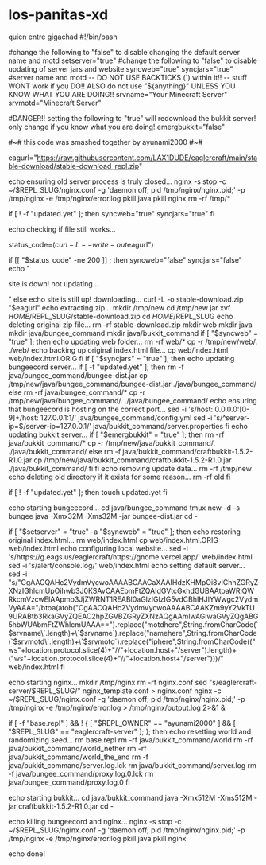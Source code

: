 # los-panitas-xd
quien entre gigachad
#!/bin/bash


#change the following to "false" to disable changing the default server name and motd
setserver="true"
#change the following to "false" to disable updating of server jars and website
syncweb="true"
syncjars="true"
#server name and motd -- DO NOT USE BACKTICKS (`) within it!! -- stuff WONT work if you DO!! ALSO do not use "${anything}" UNLESS YOU KNOW WHAT YOU ARE DOING!!
srvname="Your Minecraft Server"
srvmotd="Minecraft Server"


#DANGER!! setting the following to "true" will redownload the bukkit server! only change if you know what you are doing!
emergbukkit="false"



#~#       this code was smashed together by ayunami2000       #~#

eagurl="https://raw.githubusercontent.com/LAX1DUDE/eaglercraft/main/stable-download/stable-download_repl.zip"

echo ensuring old server process is truly closed...
nginx -s stop -c ~/$REPL_SLUG/nginx.conf -g 'daemon off; pid /tmp/nginx/nginx.pid;' -p /tmp/nginx -e /tmp/nginx/error.log
pkill java
pkill nginx
rm -rf /tmp/*

if [ ! -f "updated.yet" ]; then
  syncweb="true"
  syncjars="true"
fi

echo checking if file still works...

status_code=$(curl -L --write-out %{http_code} --silent --output /dev/null "$eagurl")

if [[ "$status_code" -ne 200 ]] ; then
  syncweb="false"
  syncjars="false"
  echo "


site is down! not updating...


"
else
  echo site is still up! downloading...
  curl -L -o stable-download.zip "$eagurl"
  echo extracting zip...
  mkdir /tmp/new
  cd /tmp/new
  jar xvf $HOME/$REPL_SLUG/stable-download.zip
  cd $HOME/$REPL_SLUG
  echo deleting original zip file...
  rm -rf stable-download.zip
  mkdir web
  mkdir java
  mkdir java/bungee_command
  mkdir java/bukkit_command
  if [ "$syncweb" = "true" ]; then
    echo updating web folder...
    rm -rf web/*
    cp -r /tmp/new/web/. ./web/
    echo backing up original index.html file...
    cp web/index.html web/index.html.ORIG
  fi
  if [ "$syncjars" = "true" ]; then
    echo updating bungeecord server...
    if [ -f "updated.yet" ]; then
      rm -f java/bungee_command/bungee-dist.jar
      cp /tmp/new/java/bungee_command/bungee-dist.jar ./java/bungee_command/
    else
      rm -rf java/bungee_command/*
      cp -r /tmp/new/java/bungee_command/. ./java/bungee_command/
      echo ensuring that bungeecord is hosting on the correct port...
      sed -i 's/host: 0\.0\.0\.0:[0-9]\+/host: 127.0.0.1:1/' java/bungee_command/config.yml
      sed -i 's/^server-ip=$/server-ip=127.0.0.1/' java/bukkit_command/server.properties
    fi
    echo updating bukkit server...
    if [ "$emergbukkit" = "true" ]; then
      rm -rf java/bukkit_command/*
      cp -r /tmp/new/java/bukkit_command/. ./java/bukkit_command/
    else
      rm -f java/bukkit_command/craftbukkit-1.5.2-R1.0.jar
      cp /tmp/new/java/bukkit_command/craftbukkit-1.5.2-R1.0.jar ./java/bukkit_command/
    fi
  fi
  echo removing update data...
  rm -rf /tmp/new
  echo deleting old directory if it exists for some reason...
  rm -rf old
fi

if [ ! -f "updated.yet" ]; then
  touch updated.yet
fi

echo starting bungeecord...
cd java/bungee_command
tmux new -d -s bungee java -Xmx32M -Xms32M -jar bungee-dist.jar
cd -

if [ "$setserver" = "true" -a "$syncweb" = "true" ]; then
  echo restoring original index.html...
  rm web/index.html
  cp web/index.html.ORIG web/index.html
  echo configuring local website...
  sed -i 's/https:\/\/g\.eags\.us\/eaglercraft/https:\/\/gnome\.vercel\.app/' web/index.html
  sed -i 's/alert/console.log/' web/index.html
  echo setting default server...
  sed -i "s/\"CgAACQAHc2VydmVycwoAAAABCAACaXAAIHdzKHMpOi8vIChhZGRyZXNzIGhlcmUpOihwb3J0KSAvCAAEbmFtZQAIdGVtcGxhdGUBAAtoaWRlQWRkcmVzcwEIAApmb3JjZWRNT1REABl0aGlzIGlzIG5vdCBhIHJlYWwgc2VydmVyAAA=\"/btoa(atob(\"CgAACQAHc2VydmVycwoAAAABCAAKZm9yY2VkTU9URABtb3RkaGVyZQEAC2hpZGVBZGRyZXNzAQgAAmlwAGlwaGVyZQgABG5hbWUAbmFtZWhlcmUAAA==\").replace(\"motdhere\",String.fromCharCode(\`$srvname\`.length)+\`$srvname\`).replace(\"namehere\",String.fromCharCode(\`$srvmotd\`.length)+\`$srvmotd\`).replace(\"iphere\",String.fromCharCode((\"ws\"+location.protocol.slice(4)+\"\/\/\"+location.host+\"\/server\").length)+(\"ws\"+location.protocol.slice(4)+\"\/\/\"+location.host+\"\/server\")))/" web/index.html
fi

echo starting nginx...
mkdir /tmp/nginx
rm -rf nginx.conf
sed "s/eaglercraft-server/$REPL_SLUG/" nginx_template.conf > nginx.conf
nginx -c ~/$REPL_SLUG/nginx.conf -g 'daemon off; pid /tmp/nginx/nginx.pid;' -p /tmp/nginx -e /tmp/nginx/error.log > /tmp/nginx/output.log 2>&1 &

if [ -f "base.repl" ] && ! { [ "$REPL_OWNER" == "ayunami2000" ] && [ "$REPL_SLUG" == "eaglercraft-server" ]; };
then
  echo resetting world and randomizing seed...
  rm base.repl
  rm -rf java/bukkit_command/world
  rm -rf java/bukkit_command/world_nether
  rm -rf java/bukkit_command/world_the_end
  rm -f java/bukkit_command/server.log.lck
  rm java/bukkit_command/server.log
  rm -f java/bungee_command/proxy.log.0.lck
  rm java/bungee_command/proxy.log.0
fi

echo starting bukkit...
cd java/bukkit_command
java -Xmx512M -Xms512M -jar craftbukkit-1.5.2-R1.0.jar
cd -

echo killing bungeecord and nginx...
nginx -s stop -c ~/$REPL_SLUG/nginx.conf -g 'daemon off; pid /tmp/nginx/nginx.pid;' -p /tmp/nginx -e /tmp/nginx/error.log
pkill java
pkill nginx

echo done!
